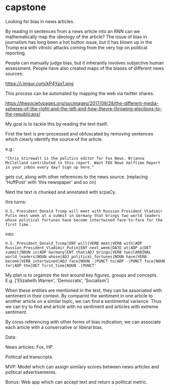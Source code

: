 # capstone

Looking for bias in news articles.

By reading in sentences from a news article into an RNN can we mathematically map the ideology of the article? The issue of bias in journalism has long been a hot button issue, but it has blown up in the Trump era with vitrolic attacks coming from the very top on political reporting.

People can manually judge bias, but it inherantly involves subjective human assessment. People have also created maps of the biases of different news sources:

https://i.imgur.com/kP4Yax1.png

This process can be automated by mapping the web via twitter shares:

https://thesocietypages.org/socimages/2017/09/28/the-different-media-spheres-of-the-right-and-the-left-and-how-theyre-throwing-elections-to-the-republicans/


My goal is to tackle this by reading the text itself.

First the text is pre-processed and obfuscated  by removing sentences which clearly identify the source of the article. 

e.g.: 

	"Chris Stirewalt is the politics editor for Fox News. Brianna McClelland contributed to this report. Want FOX News Halftime Report in your inbox every day? Sign up here." 
	
gets cut, along with other references to the news source. (replacing 'HuffPost' with 'this newspaper' and so on)


Next the text is chunked and annotated with scpaCy.

this turns:

	U.S. President Donald Trump will meet with Russian President Vladimir Putin next week at a summit in Germany that brings two world leaders whose political fortunes have become intertwined face-to-face for the first time. 
	
into:

	U.S._President_Donald_Trump|ENT will|VERB meet|VERB with|ADP Russian_President_Vladimir_Putin|ENT next_week|DATE at|ADP a|DET summit|NOUN in|ADP Germany|ENT that|ADJ brings|VERB two|CARDINAL world_leaders|NOUN whose|ADJ political_fortunes|NOUN have|VERB become|VERB intertwined|ADJ face|NOUN -|PUNCT to|ADP -|PUNCT face|NOUN for|ADP the|DET first_time|NOUN .|PUNCT'


My plan is to organize the text around key figures, groups and concepts. E.g. ['Elizabeth Warren', 'Democrats', 'Socialism']

When these entities are mentioned in the text, they can be associated with sentiment in their context. By comparint the sentiment in one article to another article on a similar topic, we can find a sentimental variance. Thus we can try to find and article with no sentiment and articles with extreme sentiment.

By cross referencing with other forms of bias indication, we can associate each article with a conservative or liberal bias. 

Data:

News articles: Fox, HP.

Political ad transcripts.



MVP: Model which can assign similary scores between news articles and political advertisements.

Bonus: Web app which can accept text and return a political metric.




